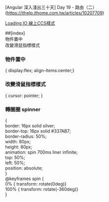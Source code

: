 
[Angular 深入淺出三十天] Day 19 - 路由（二）(https://ithelp.ithome.com.tw/articles/10207709)

[Loading IO 線上CCS樣式](https://loading.io/)  

##[index]  
物件置中  
改變滑鼠指標樣式  


### 物件置中  
{ display:flex; align-items:center;}  

### 改變滑鼠指標樣式  
{ cursor: pointer; }  

### 轉圈圈 spinner  
{  
border: 16px solid silver;  
border-top: 16px solid #337AB7;  
border-radius: 50%;  
width: 80px;  
height: 80px;  
animation: spin 700ms liner infinite;  
top: 50%;  
left: 50%;  
position: absolute;  
}  
@keyframes spin {  
0% { transform: rotate(0deg)}    
100% { transform: rotate(-360deg)}  
}  

